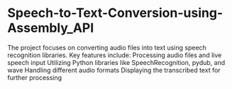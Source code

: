 # Speech-to-Text-Conversion-using-Assembly_API
The project focuses on converting audio files into text using speech recognition libraries. Key features include:  Processing audio files and live speech input Utilizing Python libraries like SpeechRecognition, pydub, and wave Handling different audio formats Displaying the transcribed text for further processing
